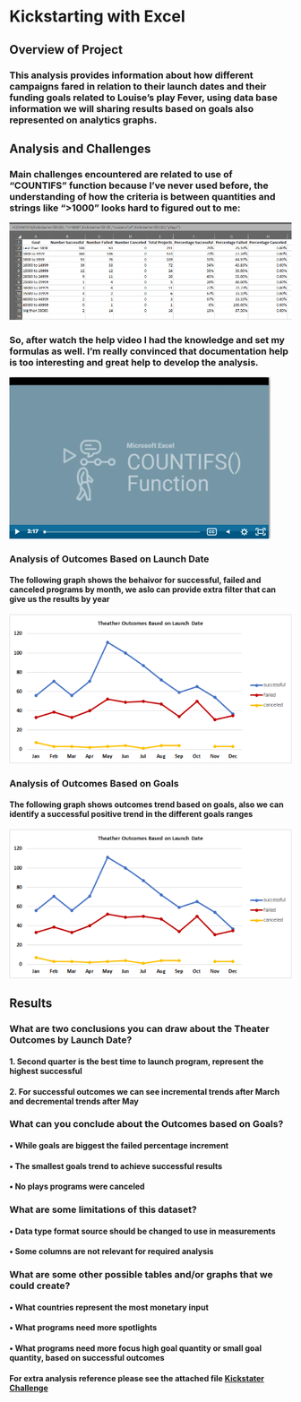 # Kickstarting with Excel

## Overview of Project
### This analysis provides information about how different campaigns fared in relation to their launch dates and their funding goals related to Louise’s play Fever, using data base information we will sharing results based on goals also represented on analytics graphs.


## Analysis and Challenges
### Main challenges encountered are related to use of “COUNTIFS” function because I’ve never used before, the understanding of how the criteria is between quantities and strings like “>1000” looks hard to figured out to me:

![Countifs Function Image Reference](recursos/countifs.png)

### So, after watch the help video I had the knowledge and set my formulas as well. I’m really convinced that documentation help is too interesting and great help to develop the analysis. 

![](recursos/countifsfn.png)


### Analysis of Outcomes Based on Launch Date
#### The following graph shows the behaivor for successful, failed and canceled programs by month, we aslo can provide extra filter that can give us the results by year

![](recursos/Theater_Outcomes_vs_Launch.png)

### Analysis of Outcomes Based on Goals
#### The following graph shows outcomes trend based on goals, also we can identify a successful positive trend in the different goals ranges

![](recursos/Theater_Outcomes_vs_Launch.png)

## Results

### What are two conclusions you can draw about the Theater Outcomes by Launch Date?
#### 1.	Second quarter is the best time to launch program, represent the highest successful   
#### 2.	For successful outcomes we can see incremental trends after March and decremental trends after May

### What can you conclude about the Outcomes based on Goals?
####  •	While goals are biggest the failed percentage increment
####  •	The smallest goals trend to achieve successful results 
####  •	No plays programs were canceled

### What are some limitations of this dataset?
#### •	Data type format source should be changed to use in measurements
#### •	Some columns are not relevant for required analysis
### What are some other possible tables and/or graphs that we could create?

#### •	What countries represent the most monetary input 
#### •	What programs need more spotlights 
#### •	What programs need more focus high goal quantity or small goal quantity, based on successful outcomes

#### For extra analysis reference please see the attached file [Kickstater Challenge](https://github.com/JulioAQuintana/kickstarter-analysis/blob/main/Kickstarter_Challenge.zip)
